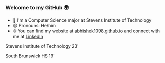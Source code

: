 ### Welcome to my GitHub 🌍
- 🦆 I'm a Computer Science major at Stevens Institute of Technology 
- 😄 Pronouns: He/him
- 🌐 You can find my website at [abhishek1098.github.io](abhishek1098.github.io) and connect with me at [LinkedIn](https://www.linkedin.com/in/abhishek-yadav-383ba7191/)

Stevens Institute of Technology 23'

South Brunswick HS 19' 

